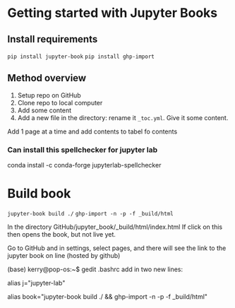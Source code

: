 # Getting started with Jupyter Books

## Install requirements
`pip install jupyter-book`
`pip install ghp-import`

## Method overview

1. Setup repo on GitHub
1. Clone repo to local computer
1. Add some content
1. Add a new file in the directory: rename it `_toc.yml`. Give it some content.


Add 1 page at a time and add contents to tabel fo contents

### Can install this spellchecker for jupyter lab
conda install -c conda-forge jupyterlab-spellchecker

# Build book
`jupyter-book build ./`
`ghp-import -n -p -f _build/html`

In the directory GitHub/jupyter_book/_build/html/index.html  If click on this then opens the book, but not live yet.

Go to GitHub and in settings, select pages, and there will see the link to the jupyter book on line (hosted by github)




(base) kerry@pop-os:~$ gedit .bashrc
add in two new lines:

alias j="jupyter-lab"

alias book="jupyter-book build ./ && ghp-import -n -p -f _build/html"
